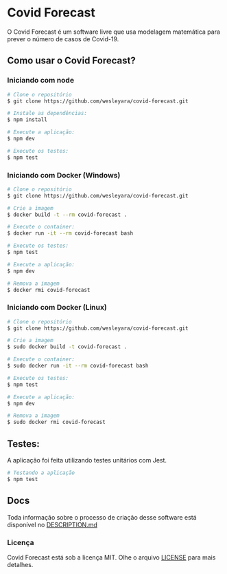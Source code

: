 # Covid Forecast

O Covid Forecast é um software livre que usa modelagem matemática para prever o número de casos de Covid-19.

## Como usar o Covid Forecast?

### Iniciando com node
```sh
# Clone o repositório
$ git clone https://github.com/wesleyara/covid-forecast.git

# Instale as dependências:
$ npm install

# Execute a aplicação:
$ npm dev

# Execute os testes:
$ npm test
```

### Iniciando com Docker (Windows)
```sh
# Clone o repositório
$ git clone https://github.com/wesleyara/covid-forecast.git

# Crie a imagem
$ docker build -t --rm covid-forecast .

# Execute o container:
$ docker run -it --rm covid-forecast bash

# Execute os testes:
$ npm test

# Execute a aplicação:
$ npm dev

# Remova a imagem
$ docker rmi covid-forecast
```

### Iniciando com Docker (Linux)
```sh
# Clone o repositório
$ git clone https://github.com/wesleyara/covid-forecast.git

# Crie a imagem
$ sudo docker build -t covid-forecast .

# Execute o container:
$ sudo docker run -it --rm covid-forecast bash

# Execute os testes:
$ npm test

# Execute a aplicação:
$ npm dev

# Remova a imagem
$ sudo docker rmi covid-forecast
```

## Testes:
A aplicação foi feita utilizando testes unitários com Jest.
```sh
# Testando a aplicação
$ npm test
```

## Docs

Toda informação sobre o processo de criação desse software está disponível no [DESCRIPTION.md](/docs/DESCRIPTION.md)

### Licença
Covid Forecast está sob a licença MIT. Olhe o arquivo [LICENSE](/LICENSE) para mais detalhes.